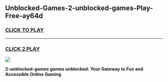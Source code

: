 
## Unblocked-Games-2-unblocked-games-Play-Free-ay64d
<h3>
<a href="https://premium76.site?title=2-unblocked-games&ref=10A">CLICK TO PLAY</a></h3>
<hr>

<h3>
<a href="https://premium76.site?title=2-unblocked-games&ref=10A">CLICK 2 PLAY</a>
  
</h3>

<a href="https://premium76.site?title=2-unblocked-games&ref=10A"><img src="https://clearcache.store/games.png"></a>


**2-unblocked-games games unblocked: Your Gateway to Fun and Accessible Online Gaming**
